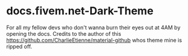 # docs.fivem.net-Dark-Theme
For all my fellow devs who don't wanna burn their eyes out at 4AM by opening the docs. Credits to the author of this https://github.com/CharlieEtienne/material-github whos theme mine is ripped off.
